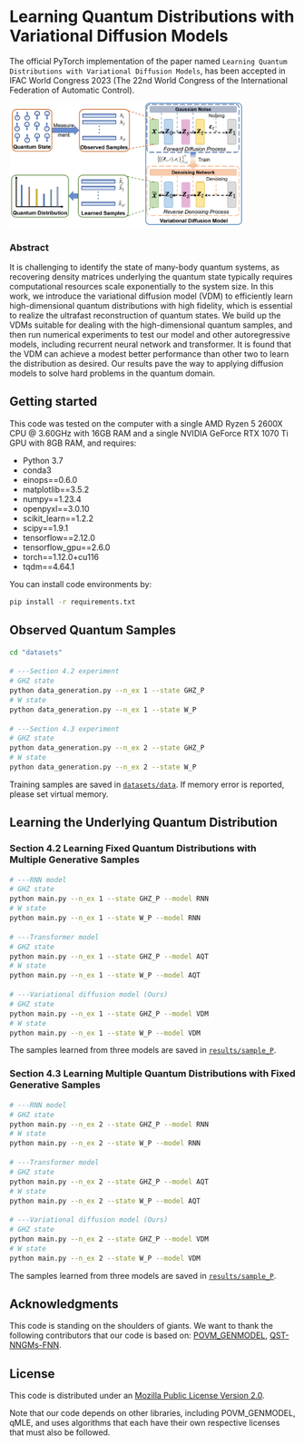# **Learning Quantum Distributions with Variational Diffusion Models**

The official PyTorch implementation of the paper named `Learning Quantum Distributions with Variational Diffusion Models`, has been accepted in IFAC World Congress 2023 (The 22nd World Congress of the International Federation of Automatic Control).

<img title="" src="VDM.png" alt="loading-ag-145" style="zoom:40%;" data-align="center">

### **Abstract**

It is challenging to identify the state of many-body quantum systems, as recovering density matrices underlying the quantum state typically requires computational resources scale exponentially to the system size. In this work, we introduce the variational diffusion model (VDM) to efficiently learn high-dimensional quantum distributions with high fidelity, which is essential to realize the ultrafast reconstruction of quantum states. We build up the VDMs suitable for dealing with the high-dimensional quantum samples, and then run numerical experiments to test our model and other autoregressive models, including recurrent neural network and transformer. It is found that the VDM can achieve a modest better performance than other two to learn the distribution as desired. Our results pave the way to applying diffusion models to solve hard problems in the quantum domain.

## Getting started

This code was tested on the computer with a single AMD Ryzen 5 2600X CPU @ 3.60GHz with 16GB RAM and a single NVIDIA GeForce RTX 1070 Ti GPU with 8GB RAM, and requires:

- Python 3.7
- conda3
- einops==0.6.0
- matplotlib==3.5.2
- numpy==1.23.4
- openpyxl==3.0.10
- scikit_learn==1.2.2
- scipy==1.9.1
- tensorflow==2.12.0
- tensorflow_gpu==2.6.0
- torch==1.12.0+cu116
- tqdm==4.64.1

You can install code environments by:

```bash
pip install -r requirements.txt
```

## Observed Quantum Samples

```bash
cd "datasets"

# ---Section 4.2 experiment
# GHZ state
python data_generation.py --n_ex 1 --state GHZ_P
# W state
python data_generation.py --n_ex 1 --state W_P

# ---Section 4.3 experiment
# GHZ state
python data_generation.py --n_ex 2 --state GHZ_P
# W state
python data_generation.py --n_ex 2 --state W_P
```

Training samples are saved in [`datasets/data`](datasets/data).
If memory error is reported, please set virtual memory.

## Learning the Underlying Quantum Distribution

### Section 4.2 Learning Fixed Quantum Distributions with Multiple Generative Samples

```bash
# ---RNN model
# GHZ state
python main.py --n_ex 1 --state GHZ_P --model RNN
# W state
python main.py --n_ex 1 --state W_P --model RNN

# ---Transformer model
# GHZ state
python main.py --n_ex 1 --state GHZ_P --model AQT
# W state
python main.py --n_ex 1 --state W_P --model AQT

# ---Variational diffusion model (Ours)
# GHZ state
python main.py --n_ex 1 --state GHZ_P --model VDM
# W state
python main.py --n_ex 1 --state W_P --model VDM
```

The samples learned from three models are saved in [`results/sample_P`](results/sample_P).

### Section 4.3 Learning Multiple Quantum Distributions with Fixed Generative Samples

```bash
# ---RNN model
# GHZ state
python main.py --n_ex 2 --state GHZ_P --model RNN
# W state
python main.py --n_ex 2 --state W_P --model RNN

# ---Transformer model
# GHZ state
python main.py --n_ex 2 --state GHZ_P --model AQT
# W state
python main.py --n_ex 2 --state W_P --model AQT

# ---Variational diffusion model (Ours)
# GHZ state
python main.py --n_ex 2 --state GHZ_P --model VDM
# W state
python main.py --n_ex 2 --state W_P --model VDM
```

The samples learned from three models are saved in [`results/sample_P`](results/sample_P).

## **Acknowledgments**

This code is standing on the shoulders of giants. We want to thank the following contributors that our code is based on: [POVM_GENMODEL](https://github.com/carrasqu/POVM_GENMODEL), [QST-NNGMs-FNN](https://github.com/foxwy/QST-NNGMs-FNN).

## **License**

This code is distributed under an [Mozilla Public License Version 2.0](LICENSE).

Note that our code depends on other libraries, including POVM_GENMODEL, qMLE, and uses algorithms that each have their own respective licenses that must also be followed.
